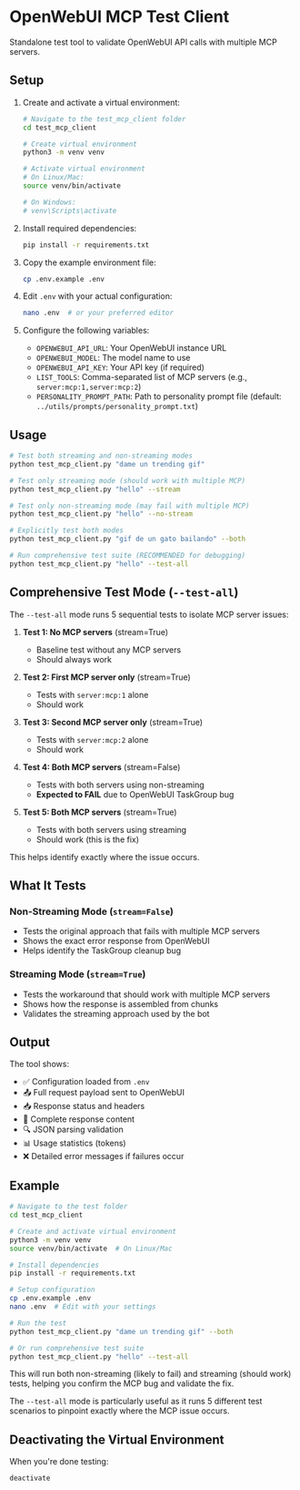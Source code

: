 # OpenWebUI MCP Test Client

Standalone test tool to validate OpenWebUI API calls with multiple MCP servers.

## Setup

1. Create and activate a virtual environment:
   ```bash
   # Navigate to the test_mcp_client folder
   cd test_mcp_client
   
   # Create virtual environment
   python3 -m venv venv
   
   # Activate virtual environment
   # On Linux/Mac:
   source venv/bin/activate
   
   # On Windows:
   # venv\Scripts\activate
   ```

2. Install required dependencies:
   ```bash
   pip install -r requirements.txt
   ```

3. Copy the example environment file:
   ```bash
   cp .env.example .env
   ```

4. Edit `.env` with your actual configuration:
   ```bash
   nano .env  # or your preferred editor
   ```

5. Configure the following variables:
   - `OPENWEBUI_API_URL`: Your OpenWebUI instance URL
   - `OPENWEBUI_MODEL`: The model name to use
   - `OPENWEBUI_API_KEY`: Your API key (if required)
   - `LIST_TOOLS`: Comma-separated list of MCP servers (e.g., `server:mcp:1,server:mcp:2`)
   - `PERSONALITY_PROMPT_PATH`: Path to personality prompt file (default: `../utils/prompts/personality_prompt.txt`)

## Usage

```bash
# Test both streaming and non-streaming modes
python test_mcp_client.py "dame un trending gif"

# Test only streaming mode (should work with multiple MCP)
python test_mcp_client.py "hello" --stream

# Test only non-streaming mode (may fail with multiple MCP)
python test_mcp_client.py "hello" --no-stream

# Explicitly test both modes
python test_mcp_client.py "gif de un gato bailando" --both

# Run comprehensive test suite (RECOMMENDED for debugging)
python test_mcp_client.py "hello" --test-all
```

## Comprehensive Test Mode (`--test-all`)

The `--test-all` mode runs 5 sequential tests to isolate MCP server issues:

1. **Test 1: No MCP servers** (stream=True)
   - Baseline test without any MCP servers
   - Should always work

2. **Test 2: First MCP server only** (stream=True)
   - Tests with `server:mcp:1` alone
   - Should work

3. **Test 3: Second MCP server only** (stream=True)
   - Tests with `server:mcp:2` alone
   - Should work

4. **Test 4: Both MCP servers** (stream=False)
   - Tests with both servers using non-streaming
   - **Expected to FAIL** due to OpenWebUI TaskGroup bug

5. **Test 5: Both MCP servers** (stream=True)
   - Tests with both servers using streaming
   - Should work (this is the fix)

This helps identify exactly where the issue occurs.

## What It Tests

### Non-Streaming Mode (`stream=False`)
- Tests the original approach that fails with multiple MCP servers
- Shows the exact error response from OpenWebUI
- Helps identify the TaskGroup cleanup bug

### Streaming Mode (`stream=True`)
- Tests the workaround that should work with multiple MCP servers
- Shows how the response is assembled from chunks
- Validates the streaming approach used by the bot

## Output

The tool shows:
- ✅ Configuration loaded from `.env`
- 📤 Full request payload sent to OpenWebUI
- 📥 Response status and headers
- 📝 Complete response content
- 🔍 JSON parsing validation
- 📊 Usage statistics (tokens)
- ❌ Detailed error messages if failures occur

## Example

```bash
# Navigate to the test folder
cd test_mcp_client

# Create and activate virtual environment
python3 -m venv venv
source venv/bin/activate  # On Linux/Mac

# Install dependencies
pip install -r requirements.txt

# Setup configuration
cp .env.example .env
nano .env  # Edit with your settings

# Run the test
python test_mcp_client.py "dame un trending gif" --both

# Or run comprehensive test suite
python test_mcp_client.py "hello" --test-all
```

This will run both non-streaming (likely to fail) and streaming (should work) tests, helping you confirm the MCP bug and validate the fix.

The `--test-all` mode is particularly useful as it runs 5 different test scenarios to pinpoint exactly where the MCP issue occurs.

## Deactivating the Virtual Environment

When you're done testing:
```bash
deactivate
```
